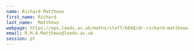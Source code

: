```yaml
---
name: Richard Matthews
first_name: Richard
last_name:  Matthews
webpage: https://eps.leeds.ac.uk/maths/staff/6048/dr-richard-matthews
email: R.M.A.Matthews@leeds.ac.uk 
session: pt
---
```

